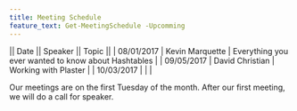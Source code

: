 ```yaml
---
title: Meeting Schedule
feature_text: Get-MeetingSchedule -Upcomming
---
```


|| Date || Speaker || Topic ||
| 08/01/2017 | Kevin Marquette | Everything you ever wanted to know about Hashtables |
| 09/05/2017 | David Christian | Working with Plaster |
| 10/03/2017 | | |

Our meetings are on the first Tuesday of the month. After our first meeting, we will do a call for speaker.
